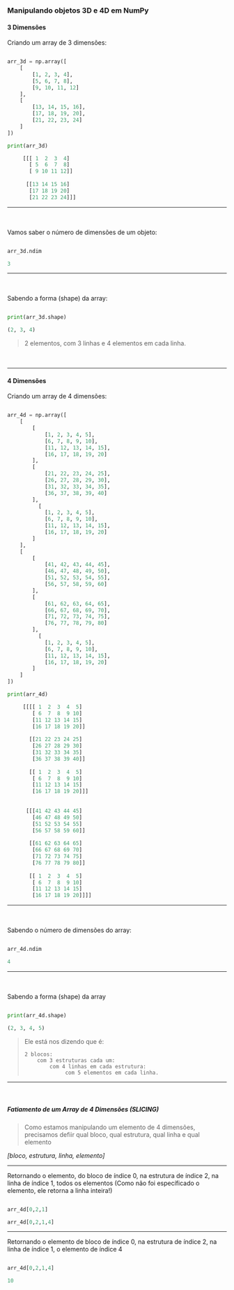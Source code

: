 

### Manipulando objetos 3D e 4D em NumPy

#### 3 Dimensões

Criando um array de 3 dimensões:
```python title='python'

arr_3d = np.array([
    [
        [1, 2, 3, 4],
        [5, 6, 7, 8],
        [9, 10, 11, 12]
    ],
    [
        [13, 14, 15, 16],
        [17, 18, 19, 20],
        [21, 22, 23, 24]
    ]
])

print(arr_3d)
```
```python title='out:'
     [[[ 1  2  3  4]
       [ 5  6  7  8]
       [ 9 10 11 12]]
   
      [[13 14 15 16]
       [17 18 19 20]
       [21 22 23 24]]]
```

***
ㅤ

Vamos saber o número de dimensões de um objeto:
```python title='python'

arr_3d.ndim
```
```python title='out:'
3
```

***
ㅤ

Sabendo a forma (shape) da array:
```python title='python'

print(arr_3d.shape)
```
```python title='out:'
(2, 3, 4)
```
>2 elementos, com 3 linhas e 4 elementos em cada linha.

ㅤ
***


#### 4 Dimensões
Criando um array de 4 dimensões:
```python title='python'

arr_4d = np.array([
    [
        [
            [1, 2, 3, 4, 5],
            [6, 7, 8, 9, 10],
            [11, 12, 13, 14, 15],
            [16, 17, 18, 19, 20]
        ],
        [
            [21, 22, 23, 24, 25],
            [26, 27, 28, 29, 30],
            [31, 32, 33, 34, 35],
            [36, 37, 38, 39, 40]
        ],
          [
            [1, 2, 3, 4, 5],
            [6, 7, 8, 9, 10],
            [11, 12, 13, 14, 15],
            [16, 17, 18, 19, 20]
        ]
    ],
    [
        [
            [41, 42, 43, 44, 45],
            [46, 47, 48, 49, 50],
            [51, 52, 53, 54, 55],
            [56, 57, 58, 59, 60]
        ],
        [
            [61, 62, 63, 64, 65],
            [66, 67, 68, 69, 70],
            [71, 72, 73, 74, 75],
            [76, 77, 78, 79, 80]
        ],
          [
            [1, 2, 3, 4, 5],
            [6, 7, 8, 9, 10],
            [11, 12, 13, 14, 15],
            [16, 17, 18, 19, 20]
        ]
    ]
])

print(arr_4d)
```
```python title='out:'
     [[[[ 1  2  3  4  5]
        [ 6  7  8  9 10]
        [11 12 13 14 15]
        [16 17 18 19 20]]
     
       [[21 22 23 24 25]
        [26 27 28 29 30]
        [31 32 33 34 35]
        [36 37 38 39 40]]
     
       [[ 1  2  3  4  5]
        [ 6  7  8  9 10]
        [11 12 13 14 15]
        [16 17 18 19 20]]]
     
     
      [[[41 42 43 44 45]
        [46 47 48 49 50]
        [51 52 53 54 55]
        [56 57 58 59 60]]
     
       [[61 62 63 64 65]
        [66 67 68 69 70]
        [71 72 73 74 75]
        [76 77 78 79 80]]
     
       [[ 1  2  3  4  5]
        [ 6  7  8  9 10]
        [11 12 13 14 15]
        [16 17 18 19 20]]]]
```

***
ㅤ

Sabendo o número de dimensões do array:
```python title='python'

arr_4d.ndim
```
```python title='out:'
4
```

***
ㅤ

Sabendo a forma (shape) da array
```python title='python'

print(arr_4d.shape)
```
```python title='out:'
(2, 3, 4, 5)
```
>Ele está nos dizendo que é:
>      
>     2 blocos:
>         com 3 estruturas cada um:
>             com 4 linhas em cada estrutura:
>                  com 5 elementos em cada linha.
>


***
ㅤ


##### Fatiamento de um Array de 4 Dimensões (SLICING)

> Como estamos manipulando um elemento de 4 dimensões, precisamos defiir qual bloco, qual estrutura, qual linha e qual elemento

*[bloco, estrutura, linha, elemento]*


***



Retornando o elemento, do bloco de índice 0, na estrutura de índice 2, na linha de índice 1, todos os elementos (Como não foi específicado o elemento, ele retorna a linha inteira!)
```python title='python'

arr_4d[0,2,1]
```
```python title='out:'
arr_4d[0,2,1,4]
```

***


Retornando o elemento de bloco de índice 0, na estrutura de índice 2, na linha de índice 1, o elemento de índice 4
```python title='python'

arr_4d[0,2,1,4]
```
```python title='out:'
10
```

ㅤ
